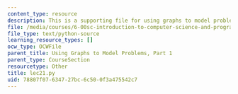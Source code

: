 ```yaml
---
content_type: resource
description: This is a supporting file for using graphs to model problems, part 1.
file: /media/courses/6-00sc-introduction-to-computer-science-and-programming-spring-2011/78807f07634727bc6c500f3a475542c7_lec21.py
file_type: text/python-source
learning_resource_types: []
ocw_type: OCWFile
parent_title: Using Graphs to Model Problems, Part 1
parent_type: CourseSection
resourcetype: Other
title: lec21.py
uid: 78807f07-6347-27bc-6c50-0f3a475542c7
---
```

